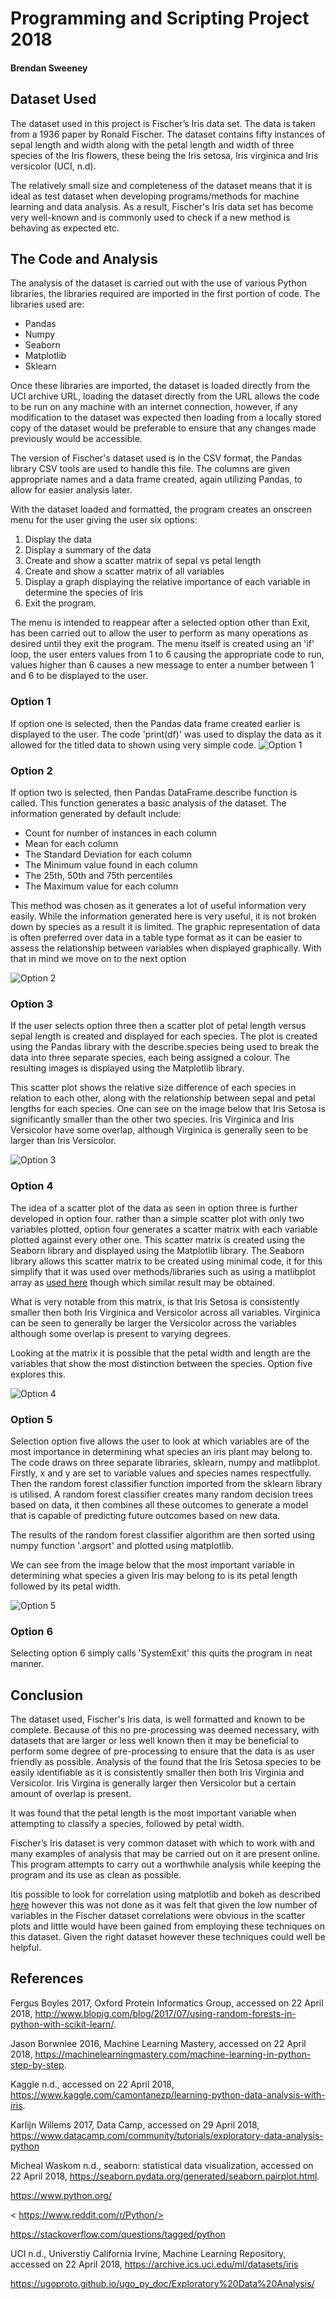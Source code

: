 # Programming and Scripting Project 2018
#### Brendan Sweeney

## Dataset Used
The dataset used in this project is Fischer’s Iris data set. The data is taken from a 1936 paper by Ronald Fischer. The dataset contains fifty instances of sepal length and width along with the petal length and width of three species of the Iris flowers, these being the Iris setosa, Iris virginica and Iris versicolor (UCI, n.d). 

The relatively small size and completeness of the dataset means that it is ideal as test dataset when developing programs/methods for machine learning and data analysis. As a result, Fischer's Iris data set has become very well-known and is commonly used to check if a new method is behaving as expected etc.

## The Code and Analysis

The analysis of the dataset is carried out with the use of various Python libraries, the libraries required are imported in the first portion of code. The libraries used are:
* Pandas
* Numpy
* Seaborn
* Matplotlib
* Sklearn 

Once these libraries are imported, the dataset is loaded directly from the UCI archive URL, loading the dataset directly from the URL allows the code to be run on any machine with an internet connection, however, if any modification to the dataset was expected then loading from a locally stored copy of the dataset would be preferable to ensure that any changes made previously would be accessible. 

The version of Fischer's dataset used is in the CSV format, the Pandas library CSV tools are used to handle this file. The columns are given appropriate names and a data frame created, again utilizing Pandas, to allow for easier analysis later. 

With the dataset loaded and formatted, the program creates an onscreen menu for the user giving the user six options:

1. Display the data 
2. Display a summary of the data 
3. Create and show a scatter matrix of sepal vs petal length
4. Create and show a scatter matrix of all variables 
5. Display a graph displaying the relative importance of each variable in determine the species of Iris
6. Exit the program.

The menu is intended to reappear after a selected option other than Exit, has been carried out to allow the user to perform as many operations as desired until they exit the program. The menu itself is created using an 'if' loop, the user enters values from 1 to 6 causing the appropriate code to run, values higher than 6 causes a new message to enter a number between 1 and 6 to be displayed to the user. 

### Option 1
If option one is selected, then the Pandas data frame created earlier is displayed to the user. The code 'print(df)' was used to display the data as it allowed for the titled data to shown using very simple code. 
![Option 1](https://github.com/brensw/Project/blob/master/Images/Option_1.png?raw=true "Option 1")

### Option 2
If option two is selected, then Pandas DataFrame.describe function is called. This function generates a basic analysis of the dataset. The information generated by default include:

* Count for number of instances in each column
* Mean for each column
* The Standard Deviation for each column
* The Minimum value found in each column
* The 25th, 50th and 75th percentiles   
* The Maximum value for each column 

This method was chosen as it generates a lot of useful information very easily. While the information generated here is very useful, it is not broken down by species as a result it is limited. The graphic representation of data is often preferred over data in a table type format as it can be easier to assess the relationship between variables when displayed graphically. With that in mind we move on to the next option

![Option 2](https://github.com/brensw/Project/blob/master/Images/Option_2.png?raw=true "Option 2")

### Option 3 

If the user selects option three then a scatter plot of petal length versus sepal length is created and displayed for each species. The plot is created using the Pandas library with the describe.species being used to break the data into three separate species, each being assigned a colour. The resulting images is displayed using the Matplotlib library. 

This scatter plot shows the relative size difference of each species in relation to each other, along with the relationship between sepal and petal lengths for each species. One can see on the image below that Iris Setosa is significantly smaller than the other two species. Iris Virginica and Iris Versicolor have some overlap, although Virginica is generally seen to be larger than Iris Versicolor. 

![Option 3](https://github.com/brensw/Project/blob/master/Images/Option_3.png?raw=true "Option 3")

### Option 4

The idea of a scatter plot of the data as seen in option three is further developed in option four. rather than a simple scatter plot with only two variables plotted, option four generates a scatter matrix with each variable plotted against every other one. This scatter matrix is created using the Seaborn library and displayed using the Matplotlib library. The Seaborn library allows this scatter matrix to be created using minimal code, it for this simplify that it was used over methods/libraries such as using a matlibplot array as [used here](https://www.kaggle.com/camontanezp/learning-python-data-analysis-with-iris) though which similar result may be obtained. 

What is very notable from this matrix, is that Iris Setosa is consistently smaller then both Iris Virginica and Versicolor across all variables. Virginica can be seen to generally be larger the Versicolor across the variables although some overlap is present to varying degrees. 

Looking at the matrix it is possible that the petal width and length are the variables that show the most distinction between the species. Option five explores this. 

![Option 4](https://github.com/brensw/Project/blob/master/Images/Option_4.png?raw=true "Option 4")

### Option 5

Selection option five allows the user to look at which variables are of the most importance in determining what species an iris plant may belong to. The code draws on three separate libraries, sklearn, numpy and matlibplot. Firstly, x and y are set to variable values and species names respectfully. Then the random forest classifier function imported from the sklearn library is utilised. A random forest classifier creates many random decision trees based on data, it then combines  all these outcomes to generate a model that is capable of predicting future outcomes based on new data. 

The results of the random forest classifier algorithm are then sorted using numpy function '.argsort' and plotted using matplotlib.

We can see from the image below that the most important variable in determining what species a given Iris may belong to is its petal length followed by its petal width.  

![Option 5](https://github.com/brensw/Project/blob/master/Images/Option_5.png?raw=true "Option 5")

### Option 6 

Selecting option 6 simply calls 'SystemExit' this quits the program in neat manner. 

## Conclusion 

The dataset used, Fischer's Iris data, is well formatted and known to be complete. Because of this no pre-processing was deemed necessary, with datasets that are larger or less well known then it may be beneficial to perform some degree of pre-processing to ensure that the data is as user friendly as possible. Analysis of the found that the Iris Setosa species to be easily identifiable as it is consistently smaller then both Iris Virginia and Versicolor. Iris Virgina is generally larger then Versicolor but a certain amount of overlap is present. 

It was found that the petal length is the most important variable when attempting to classify a species, followed by petal width. 

Fischer’s Iris dataset is very common dataset with which to work with and many examples of analysis that may be carried out on it are present online. This program attempts to carry out a worthwhile analysis while keeping the program and its use as clean as possible. 

Itis possible to look for correlation using matplotlib and bokeh as described [here](https://www.datacamp.com/community/tutorials/exploratory-data-analysis-python) however this was not done as it was felt that given the low number of variables in the Fischer dataset correlations were obvious in the scatter plots and little would have been gained from employing these techniques on this dataset. Given the right dataset however these techniques could well be helpful. 





## References
Fergus Boyles 2017, Oxford Protein Informatics Group, accessed on 22 April 2018, 
<http://www.blopig.com/blog/2017/07/using-random-forests-in-python-with-scikit-learn/>.

Jason Borwnlee 2016, Machine Learning Mastery, accessed on 22 April 2018,
<https://machinelearningmastery.com/machine-learning-in-python-step-by-step>.

Kaggle n.d., accessed on 22 April 2018, 
<https://www.kaggle.com/camontanezp/learning-python-data-analysis-with-iris>.

Karlijn Willems 2017, Data Camp, accessed on 29 April 2018, 
<https://www.datacamp.com/community/tutorials/exploratory-data-analysis-python>

Micheal Waskom n.d., seaborn: statistical data visualization, accessed on 22 April 2018,
<https://seaborn.pydata.org/generated/seaborn.pairplot.html>.

https://www.python.org/

< https://www.reddit.com/r/Python/>

<https://stackoverflow.com/questions/tagged/python>

UCI n.d., Universtiy California Irvine, Machine Learning Repository, accessed on 22 April 2018, <https://archive.ics.uci.edu/ml/datasets/iris>


<https://ugoproto.github.io/ugo_py_doc/Exploratory%20Data%20Analysis/>